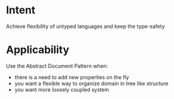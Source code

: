 # Intent 
Achieve flexibility of untyped languages and keep the type-safety

# Applicability
Use the Abstract Document Pattern when:
* there is a need to add new properties on the fly  
* you want a flexible way to organize domain in tree like structure
* you want more loosely coupled system
